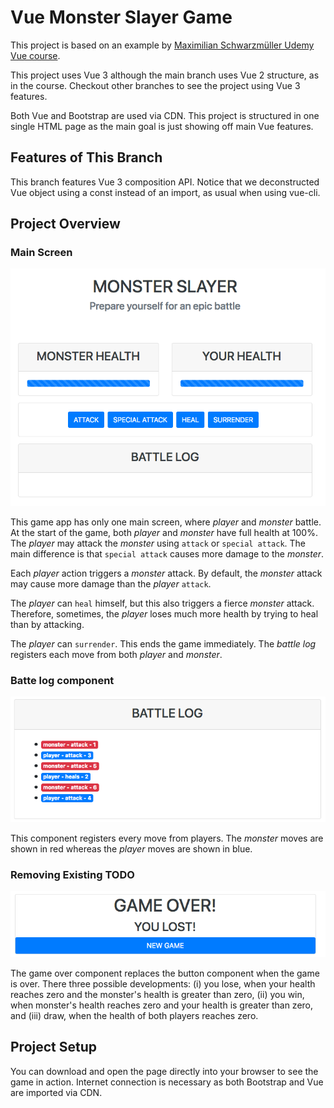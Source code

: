# Vue Monster Slayer Game
This project is based on an example by [Maximilian Schwarzmüller Udemy Vue course](https://www.udemy.com/course/vuejs-2-the-complete-guide/). 

This project uses Vue 3 although the main branch uses Vue 2 structure, as in the course. Checkout other branches to see the project using Vue 3 features.

Both Vue and Bootstrap are used via CDN. This project is structured in one single HTML page as the main goal is just showing off main Vue features.

## Features of This Branch
This branch features Vue 3 composition API. Notice that we deconstructed Vue object using a const instead of an import, as usual when using vue-cli.

## Project Overview

### Main Screen

<img src="./pics/MainPage.png" />

This game app has only one main screen, where _player_ and _monster_ battle. At the start of the game, both _player_ and _monster_ have full health at 100%. The _player_ may attack the _monster_ using `attack` or `special attack`. The main difference is that `special attack` causes more damage to the _monster_. 

Each _player_ action triggers a _monster_ attack. By default, the _monster_ attack may cause more damage than the _player_ `attack`. 

The _player_ can `heal` himself, but this also triggers a fierce _monster_ attack. Therefore, sometimes, the _player_ loses much more health by trying to heal than by attacking.

The _player_ can `surrender`. This ends the game immediately. The _battle log_ registers each move from both _player_ and _monster_.

### Batte log component

<img src="./pics/BattleLog.png" />

This component registers every move from players. The _monster_ moves are shown in red whereas the _player_ moves are shown in blue.

### Removing Existing TODO

<img src="./pics/GameOver.png" />

The game over component replaces the button component when the game is over. There three possible developments: (i) you lose, when your health reaches zero and the monster's health is greater than zero, (ii) you win, when monster's health reaches zero and your health is greater than zero, and (iii) draw, when the health of both players reaches zero.

## Project Setup

You can download and open the page directly into your browser to see the game in action. Internet connection is necessary as both Bootstrap and Vue are imported via CDN.